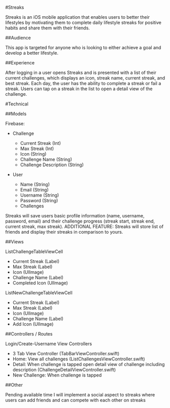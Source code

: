 #Streaks

Streaks is an iOS mobile application that enables users to better their lifestyles by motivating them to complete daily lifestyle streaks for positive habits and share them with their friends.

##Audience

This app is targeted for anyone who is looking to either achieve a goal and develop a better lifestyle.

##Experience

After logging in a user opens Streaks and is presented with a list of their current challenges, which displays an icon, streak name, current streak, and best streak. Each day, the user has the ability to complete a streak or fail a streak. Users can tap on a streak in the list to open a detail view of the challenge.

#Technical

##Models

Firebase:

* Challenge
	* Current Streak (Int)
	* Max Streak (Int)
	* Icon (String)
	* Challenge Name (String)
	* Challenge Description (String)

* User
	* Name (String)
	* Email (String)
	* Username (String)
	* Password (String)
	* Challenges


Streaks will save users basic profile information (name, username, password, email) and their challenge progress (streak start, streak end, current streak, max streak). ADDITIONAL FEATURE: Streaks will store list of friends and display their streaks in comparison to yours.

##Views


ListChallengeTableViewCell
* Current Streak (Label)
* Max Streak (Label)
* Icon (UIImage)
* Challenge Name (Label)
* Completed Icon (UIImage)

ListNewChallengeTableViewCell
* Current Streak (Label)
* Max Streak (Label)
* Icon (UIImage)
* Challenge Name (Label)
* Add Icon (UIImage)

##Controllers / Routes

Login/Create-Username View Controllers

* 3 Tab View Controller (TabBarViewController.swift)
* Home: View all challenges (ListChallengesViewController.swift)
* Detail: When challenge is tapped open detail view of challenge including description (ChallengeDetailViewController.swift)
* New Challenge: When challenge is tapped

##Other

Pending available time I will implement a social aspect to streaks where users can add friends and can compete with each other on streaks
